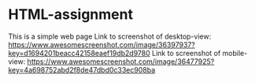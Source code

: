 # HTML-assignment
This is a simple web page 
Link to screenshot of desktop-view: https://www.awesomescreenshot.com/image/36397937?key=d1694201beacc42158eaef19db2d9780
Link to screenshot of mobile-view: https://www.awesomescreenshot.com/image/36477925?key=4a698752abd2f8de47dbd0c33ec908ba
